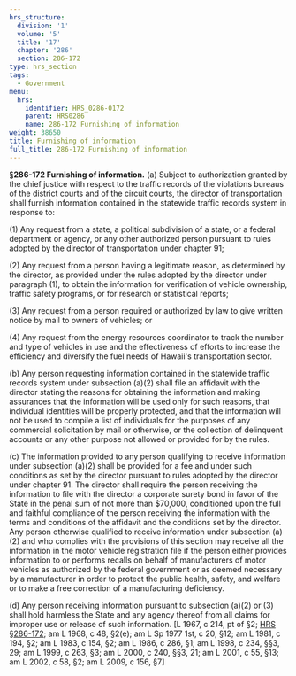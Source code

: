 ```yaml
---
hrs_structure:
  division: '1'
  volume: '5'
  title: '17'
  chapter: '286'
  section: 286-172
type: hrs_section
tags:
  - Government
menu:
  hrs:
    identifier: HRS_0286-0172
    parent: HRS0286
    name: 286-172 Furnishing of information
weight: 38650
title: Furnishing of information
full_title: 286-172 Furnishing of information
---
```

**§286-172 Furnishing of information.** (a) Subject to authorization granted by the chief justice with respect to the traffic records of the violations bureaus of the district courts and of the circuit courts, the director of transportation shall furnish information contained in the statewide traffic records system in response to:

(1) Any request from a state, a political subdivision of a state, or a federal department or agency, or any other authorized person pursuant to rules adopted by the director of transportation under chapter 91;

(2) Any request from a person having a legitimate reason, as determined by the director, as provided under the rules adopted by the director under paragraph (1), to obtain the information for verification of vehicle owner­ship, traffic safety programs, or for research or statistical reports;

(3) Any request from a person required or authorized by law to give written notice by mail to owners of vehicles; or

(4) Any request from the energy resources coordinator to track the number and type of vehicles in use and the effectiveness of efforts to increase the efficiency and diversify the fuel needs of Hawaii's transportation sector.

(b) Any person requesting information contained in the statewide traffic records system under subsection (a)(2) shall file an affidavit with the director stating the reasons for obtaining the information and making assurances that the information will be used only for such reasons, that individual identities will be properly protected, and that the information will not be used to compile a list of individuals for the purposes of any commercial solicitation by mail or otherwise, or the collection of delinquent accounts or any other purpose not allowed or provided for by the rules.

(c) The information provided to any person qualifying to receive information under subsection (a)(2) shall be provided for a fee and under such conditions as set by the director pursuant to rules adopted by the director under chapter 91\. The director shall require the person receiving the information to file with the director a corporate surety bond in favor of the State in the penal sum of not more than $70,000, conditioned upon the full and faithful compliance of the person receiving the information with the terms and conditions of the affidavit and the conditions set by the director. Any person otherwise qualified to receive information under subsection (a)(2) and who complies with the provisions of this section may receive all the information in the motor vehicle registration file if the person either provides information to or performs recalls on behalf of manufacturers of motor vehicles as authorized by the federal government or as deemed necessary by a manufacturer in order to protect the public health, safety, and welfare or to make a free correction of a manufacturing deficiency.

(d) Any person receiving information pursuant to subsection (a)(2) or (3) shall hold harmless the State and any agency thereof from all claims for improper use or release of such information. [L 1967, c 214, pt of §2; [HRS §286-172](/title-17/chapter-286/section-286-172/); am L 1968, c 48, §2(e); am L Sp 1977 1st, c 20, §12; am L 1981, c 194, §2; am L 1983, c 154, §2; am L 1986, c 286, §1; am L 1998, c 234, §§3, 29; am L 1999, c 263, §3; am L 2000, c 240, §§3, 21; am L 2001, c 55, §13; am L 2002, c 58, §2; am L 2009, c 156, §7]